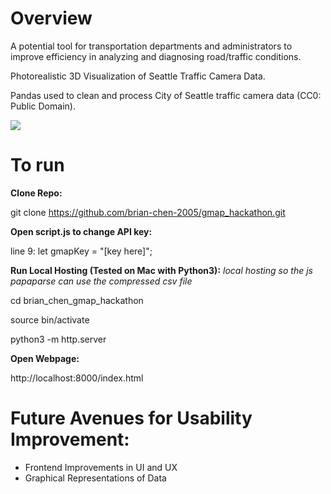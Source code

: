 # Overview

A potential tool for transportation departments and administrators to improve efficiency in analyzing and diagnosing road/traffic conditions.

Photorealistic 3D Visualization of Seattle Traffic Camera Data.

Pandas used to clean and process City of Seattle traffic camera data (CC0: Public Domain).

[![](https://img.youtube.com/vi/euwJZmTa2h8&ab_channel=BrianChen/0.jpg)](https://www.youtube.com/watch?v=euwJZmTa2h8&ab_channel=BrianChen)

# To run

**Clone Repo:**

git clone https://github.com/brian-chen-2005/gmap_hackathon.git

**Open script.js to change API key:**

line 9: let gmapKey = "[key here]";

**Run Local Hosting (Tested on Mac with Python3):**
_local hosting so the js papaparse can use the compressed csv file_

cd brian_chen_gmap_hackathon

source bin/activate

python3 -m http.server

**Open Webpage:**

http://localhost:8000/index.html

# Future Avenues for Usability Improvement:
* Frontend Improvements in UI and UX
* Graphical Representations of Data
